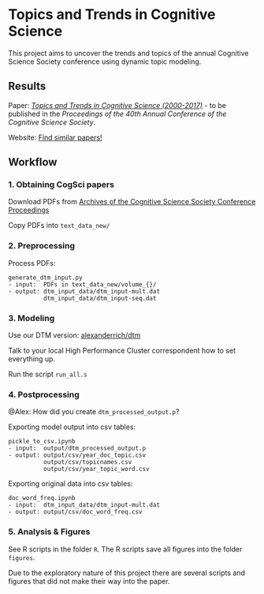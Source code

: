 # Topics and Trends in Cognitive Science

This project aims to uncover the trends and topics of the annual Cognitive Science Society conference using dynamic topic modeling.

## Results

Paper: [*Topics and Trends in Cognitive Science (2000-2017)*](doc/cogsci_submission.pdf) - to be published in the *Proceedings of the 40th Annual Conference of the Cognitive Science Society*.

Website: [Find similar papers!](https://anselmrothe.github.io/dtm/)


## Workflow


### 1. Obtaining CogSci papers

Download PDFs from [ Archives of the Cognitive Science Society Conference Proceedings
](http://www.cognitivesciencesociety.org/conference/)

Copy PDFs into `text_data_new/`

### 2. Preprocessing

Process PDFs:

```
generate_dtm_input.py
- input:  PDFs in text_data_new/volume_{}/
- output: dtm_input_data/dtm_input-mult.dat
          dtm_input_data/dtm_input-seq.dat

```

### 3. Modeling

Use our DTM version: [alexanderrich/dtm](https://github.com/alexanderrich/dtm)

Talk to your local High Performance Cluster correspondent how to set everything up.

Run the script `run_all.s`

### 4. Postprocessing

@Alex: How did you create `dtm_processed_output.p`?

Exporting model output into csv tables:

```
pickle_to_csv.ipynb
- input:  output/dtm_processed_output.p
- output: output/csv/year_doc_topic.csv
          output/csv/topicnames.csv
          output/csv/year_topic_word.csv
```

Exporting original data into csv tables:

```
doc_word_freq.ipynb
- input:  dtm_input_data/dtm_input-mult.dat
- output: output/csv/doc_word_freq.csv
```

### 5. Analysis & Figures

See R scripts in the folder `R`. The R scripts save all figures into the folder `figures`.

Due to the exploratory nature of this project there are several scripts and figures that did not make their way into the paper.





